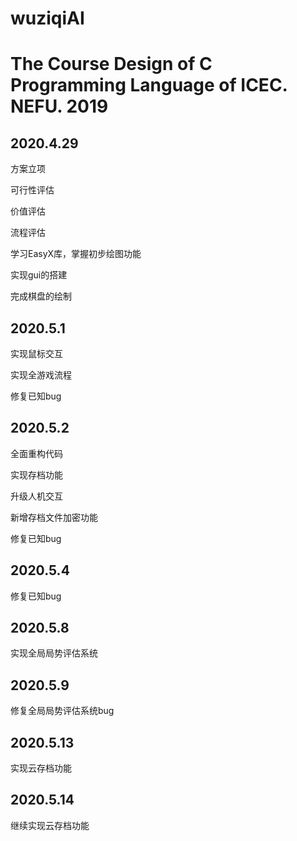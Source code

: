 # wuziqiAI
# The Course Design of C Programming Language of ICEC. NEFU. 2019
## 2020.4.29
方案立项

可行性评估

价值评估

流程评估

学习EasyX库，掌握初步绘图功能

实现gui的搭建

完成棋盘的绘制

## 2020.5.1
实现鼠标交互

实现全游戏流程

修复已知bug

## 2020.5.2
全面重构代码

实现存档功能

升级人机交互

新增存档文件加密功能

修复已知bug

## 2020.5.4
修复已知bug

## 2020.5.8
实现全局局势评估系统

## 2020.5.9
修复全局局势评估系统bug

## 2020.5.13
实现云存档功能

## 2020.5.14
继续实现云存档功能
